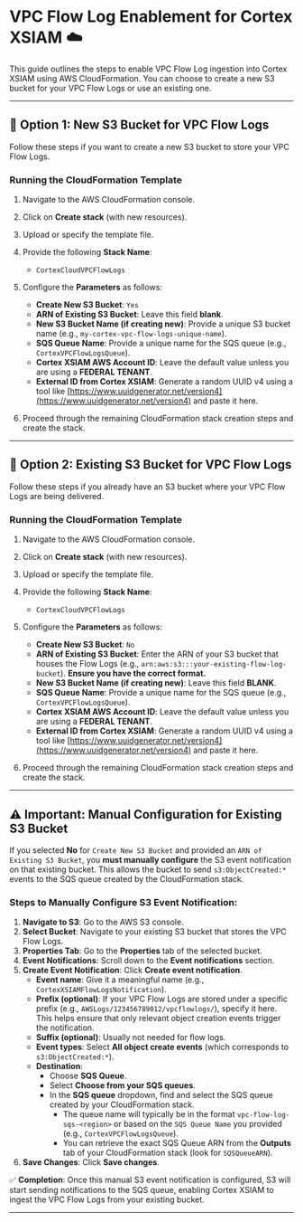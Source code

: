 # VPC Flow Log Enablement for Cortex XSIAM ☁️

This guide outlines the steps to enable VPC Flow Log ingestion into Cortex XSIAM using AWS CloudFormation. You can choose to create a new S3 bucket for your VPC Flow Logs or use an existing one.

---

## 🚀 Option 1: New S3 Bucket for VPC Flow Logs

Follow these steps if you want to create a new S3 bucket to store your VPC Flow Logs.

### Running the CloudFormation Template

1.  Navigate to the AWS CloudFormation console.
2.  Click on **Create stack** (with new resources).
3.  Upload or specify the template file.
4.  Provide the following **Stack Name**:
    * `CortexCloudVPCFlowLogs`
5.  Configure the **Parameters** as follows:
    * **Create New S3 Bucket**: `Yes`
    * **ARN of Existing S3 Bucket**: Leave this field **blank**.
    * **New S3 Bucket Name (if creating new)**: Provide a unique S3 bucket name (e.g., `my-cortex-vpc-flow-logs-unique-name`).
    * **SQS Queue Name**: Provide a unique name for the SQS queue (e.g., `CortexVPCFlowLogsQueue`).
    * **Cortex XSIAM AWS Account ID**: Leave the default value unless you are using a **FEDERAL TENANT**.
    * **External ID from Cortex XSIAM**: Generate a random UUID v4 using a tool like [https://www.uuidgenerator.net/version4](https://www.uuidgenerator.net/version4) and paste it here.

6.  Proceed through the remaining CloudFormation stack creation steps and create the stack.

---

## 📂 Option 2: Existing S3 Bucket for VPC Flow Logs

Follow these steps if you already have an S3 bucket where your VPC Flow Logs are being delivered.

### Running the CloudFormation Template

1.  Navigate to the AWS CloudFormation console.
2.  Click on **Create stack** (with new resources).
3.  Upload or specify the template file.
4.  Provide the following **Stack Name**:
    * `CortexCloudVPCFlowLogs`
5.  Configure the **Parameters** as follows:
    * **Create New S3 Bucket**: `No`
    * **ARN of Existing S3 Bucket**: Enter the ARN of your S3 bucket that houses the Flow Logs (e.g., `arn:aws:s3:::your-existing-flow-log-bucket`). **Ensure you have the correct format.**
    * **New S3 Bucket Name (if creating new)**: Leave this field **BLANK**.
    * **SQS Queue Name**: Provide a unique name for the SQS queue (e.g., `CortexVPCFlowLogsQueue`).
    * **Cortex XSIAM AWS Account ID**: Leave the default value unless you are using a **FEDERAL TENANT**.
    * **External ID from Cortex XSIAM**: Generate a random UUID v4 using a tool like [https://www.uuidgenerator.net/version4](https://www.uuidgenerator.net/version4) and paste it here.

6.  Proceed through the remaining CloudFormation stack creation steps and create the stack.

---

## ⚠️ Important: Manual Configuration for Existing S3 Bucket

If you selected **No** for `Create New S3 Bucket` and provided an `ARN of Existing S3 Bucket`, you **must manually configure** the S3 event notification on that existing bucket. This allows the bucket to send `s3:ObjectCreated:*` events to the SQS queue created by the CloudFormation stack.

### Steps to Manually Configure S3 Event Notification:

1.  **Navigate to S3**: Go to the AWS S3 console.
2.  **Select Bucket**: Navigate to your existing S3 bucket that stores the VPC Flow Logs.
3.  **Properties Tab**: Go to the **Properties** tab of the selected bucket.
4.  **Event Notifications**: Scroll down to the **Event notifications** section.
5.  **Create Event Notification**: Click **Create event notification**.
    * **Event name**: Give it a meaningful name (e.g., `CortexXSIAMFlowLogsNotification`).
    * **Prefix (optional)**: If your VPC Flow Logs are stored under a specific prefix (e.g., `AWSLogs/123456789012/vpcflowlogs/`), specify it here. This helps ensure that only relevant object creation events trigger the notification.
    * **Suffix (optional)**: Usually not needed for flow logs.
    * **Event types**: Select **All object create events** (which corresponds to `s3:ObjectCreated:*`).
    * **Destination**:
        * Choose **SQS Queue**.
        * Select **Choose from your SQS queues**.
        * In the **SQS queue** dropdown, find and select the SQS queue created by your CloudFormation stack.
            * The queue name will typically be in the format `vpc-flow-log-sqs-<region>` or based on the `SQS Queue Name` you provided (e.g., `CortexVPCFlowLogsQueue`).
            * You can retrieve the exact SQS Queue ARN from the **Outputs** tab of your CloudFormation stack (look for `SQSQueueARN`).
6.  **Save Changes**: Click **Save changes**.

✅ **Completion**: Once this manual S3 event notification is configured, S3 will start sending notifications to the SQS queue, enabling Cortex XSIAM to ingest the VPC Flow Logs from your existing bucket.

---
